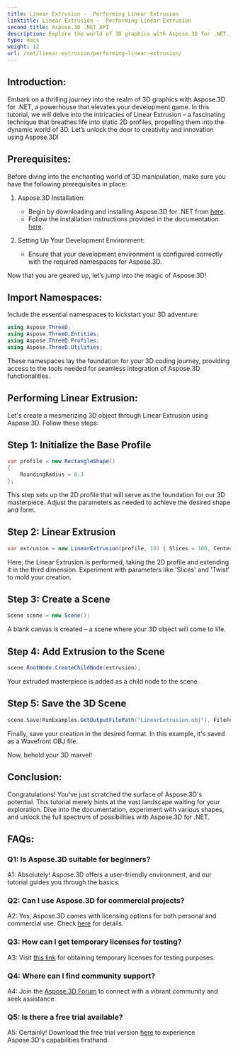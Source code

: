 ```yaml
---
title: Linear Extrusion -  Performing Linear Extrusion
linktitle: Linear Extrusion -  Performing Linear Extrusion
second_title: Aspose.3D .NET API
description: Explore the world of 3D graphics with Aspose.3D for .NET. Performing Linear Extrusion in this step-by-step guide.
type: docs
weight: 12
url: /net/linear-extrusion/performing-linear-extrusion/
---
```

## Introduction:

Embark on a thrilling journey into the realm of 3D graphics with Aspose.3D for .NET, a powerhouse that elevates your development game. In this tutorial, we will delve into the intricacies of Linear Extrusion – a fascinating technique that breathes life into static 2D profiles, propelling them into the dynamic world of 3D. Let’s unlock the door to creativity and innovation using Aspose.3D!

## Prerequisites:

Before diving into the enchanting world of 3D manipulation, make sure you have the following prerequisites in place:

1. Aspose.3D Installation:
   - Begin by downloading and installing Aspose.3D for .NET from [here](https://releases.aspose.com/3d/net/).
   - Follow the installation instructions provided in the documentation [here](https://reference.aspose.com/3d/net/).

2. Setting Up Your Development Environment:
   - Ensure that your development environment is configured correctly with the required namespaces for Aspose.3D.

Now that you are geared up, let’s jump into the magic of Aspose.3D!

## Import Namespaces:

Include the essential namespaces to kickstart your 3D adventure:

```csharp
using Aspose.ThreeD;
using Aspose.ThreeD.Entities;
using Aspose.ThreeD.Profiles;
using Aspose.ThreeD.Utilities;
```

These namespaces lay the foundation for your 3D coding journey, providing access to the tools needed for seamless integration of Aspose.3D functionalities.

## Performing Linear Extrusion:

Let's create a mesmerizing 3D object through Linear Extrusion using Aspose.3D. Follow these steps:

## Step 1: Initialize the Base Profile
```csharp
var profile = new RectangleShape()
{
    RoundingRadius = 0.3
};
```

This step sets up the 2D profile that will serve as the foundation for our 3D masterpiece. Adjust the parameters as needed to achieve the desired shape and form.

## Step 2: Linear Extrusion
```csharp
var extrusion = new LinearExtrusion(profile, 10) { Slices = 100, Center = true, Twist = 360, TwistOffset = new Vector3(10, 0, 0) };
```

Here, the Linear Extrusion is performed, taking the 2D profile and extending it in the third dimension. Experiment with parameters like 'Slices' and 'Twist' to mold your creation.

## Step 3: Create a Scene
```csharp
Scene scene = new Scene();
```

A blank canvas is created – a scene where your 3D object will come to life.

## Step 4: Add Extrusion to the Scene
```csharp
scene.RootNode.CreateChildNode(extrusion);
```

Your extruded masterpiece is added as a child node to the scene.

## Step 5: Save the 3D Scene
```csharp
scene.Save(RunExamples.GetOutputFilePath("LinearExtrusion.obj"), FileFormat.WavefrontOBJ);
```

Finally, save your creation in the desired format. In this example, it's saved as a Wavefront OBJ file.

Now, behold your 3D marvel!

## Conclusion:

Congratulations! You've just scratched the surface of Aspose.3D's potential. This tutorial merely hints at the vast landscape waiting for your exploration. Dive into the documentation, experiment with various shapes, and unlock the full spectrum of possibilities with Aspose.3D for .NET.

## FAQs:

### Q1: Is Aspose.3D suitable for beginners?

A1: Absolutely! Aspose.3D offers a user-friendly environment, and our tutorial guides you through the basics.

### Q2: Can I use Aspose.3D for commercial projects?

A2: Yes, Aspose.3D comes with licensing options for both personal and commercial use. Check [here](https://purchase.aspose.com/buy) for details.

### Q3: How can I get temporary licenses for testing?

A3: Visit [this link](https://purchase.aspose.com/temporary-license/) for obtaining temporary licenses for testing purposes.

### Q4: Where can I find community support?

A4: Join the [Aspose.3D Forum](https://forum.aspose.com/c/3d/18) to connect with a vibrant community and seek assistance.

### Q5: Is there a free trial available?

A5: Certainly! Download the free trial version [here](https://releases.aspose.com/) to experience Aspose.3D's capabilities firsthand.
